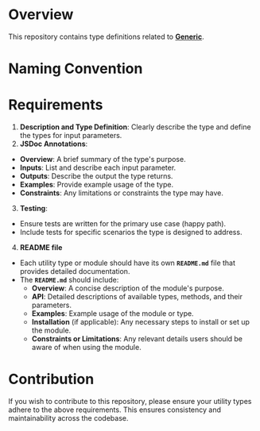 # Overview

This repository contains type definitions related to **[Generic](https://www.typescriptlang.org/docs/handbook/2/generics.html)**.

# Naming Convention

# Requirements

1. **Description and Type Definition**: Clearly describe the type and define the types for input parameters.
2. **JSDoc Annotations**:

- **Overview**: A brief summary of the type's purpose.
- **Inputs**: List and describe each input parameter.
- **Outputs**: Describe the output the type returns.
- **Examples**: Provide example usage of the type.
- **Constraints**: Any limitations or constraints the type may have.

3. **Testing**:

- Ensure tests are written for the primary use case (happy path).
- Include tests for specific scenarios the type is designed to address.

4. **README file**

- Each utility type or module should have its own **`README.md`** file that provides detailed documentation.
- The **`README.md`** should include:
  - **Overview**: A concise description of the module's purpose.
  - **API**: Detailed descriptions of available types, methods, and their parameters.
  - **Examples**: Example usage of the module or type.
  - **Installation** (if applicable): Any necessary steps to install or set up the module.
  - **Constraints or Limitations**: Any relevant details users should be aware of when using the module.

# Contribution

If you wish to contribute to this repository, please ensure your utility types adhere to the above requirements. This ensures consistency and maintainability across the codebase.

